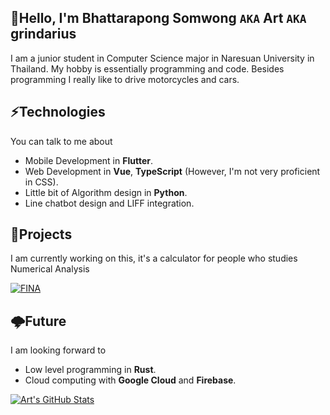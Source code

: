 ## 👋Hello, I'm Bhattarapong Somwong `AKA` Art `AKA` grindarius

I am a junior student in Computer Science major in Naresuan University in Thailand. My hobby is essentially programming and code. Besides programming I really like to drive motorcycles and cars.

## ⚡Technologies
You can talk to me about
- Mobile Development in **Flutter**.
- Web Development in **Vue**, **TypeScript** (However, I'm not very proficient in CSS).
- Little bit of Algorithm design in **Python**.
- Line chatbot design and LIFF integration.

## 🚧Projects
I am currently working on this, it's a calculator for people who studies Numerical Analysis

[![FINA](https://github-readme-stats.vercel.app/api/pin/?username=grindarius&repo=fina&theme=tokyonight)](https://github.com/grindarius/fina)

## 🌩️Future
I am looking forward to
- Low level programming in **Rust**.
- Cloud computing with **Google Cloud** and **Firebase**.

[![Art's GitHub Stats](https://github-readme-stats.vercel.app/api?username=grindarius&count_private=true&show_icons=true&theme=tokyonight&include_all_commits=true)](https://github.com/grindarius)

